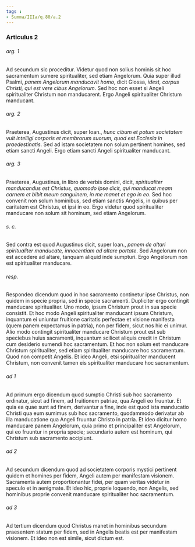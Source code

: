 ```yaml
---
tags : 
- Summa/IIIa/q.80/a.2
---
```


### Articulus 2

###### arg. 1
Ad secundum sic proceditur. Videtur quod non solius hominis sit hoc sacramentum sumere spiritualiter, sed etiam Angelorum. Quia super illud Psalmi, *panem Angelorum manducavit homo*, dicit Glossa, *idest, corpus Christi, qui est vere cibus Angelorum*. Sed hoc non esset si Angeli spiritualiter Christum non manducarent. Ergo Angeli spiritualiter Christum manducant.

###### arg. 2
Praeterea, Augustinus dicit, super Ioan., *hunc cibum et potum societatem vult intelligi corporis et membrorum suorum, quod est Ecclesia in praedestinatis*. Sed ad istam societatem non solum pertinent homines, sed etiam sancti Angeli. Ergo etiam sancti Angeli spiritualiter manducant.

###### arg. 3
Praeterea, Augustinus, in libro de verbis domini, dicit, *spiritualiter manducandus est Christus, quomodo ipse dicit, qui manducat meam carnem et bibit meum sanguinem, in me manet et ego in eo*. Sed hoc convenit non solum hominibus, sed etiam sanctis Angelis, in quibus per caritatem est Christus, et ipsi in eo. Ergo videtur quod spiritualiter manducare non solum sit hominum, sed etiam Angelorum.

###### s. c.
Sed contra est quod Augustinus dicit, super Ioan., *panem de altari spiritualiter manducate, innocentiam ad altare portate*. Sed Angelorum non est accedere ad altare, tanquam aliquid inde sumpturi. Ergo Angelorum non est spiritualiter manducare.

###### resp.
Respondeo dicendum quod in hoc sacramento continetur ipse Christus, non quidem in specie propria, sed in specie sacramenti. Dupliciter ergo contingit manducare spiritualiter. Uno modo, ipsum Christum prout in sua specie consistit. Et hoc modo Angeli spiritualiter manducant ipsum Christum, inquantum ei uniuntur fruitione caritatis perfectae et visione manifesta (quem panem expectamus in patria), non per fidem, sicut nos hic ei unimur. Alio modo contingit spiritualiter manducare Christum prout est sub speciebus huius sacramenti, inquantum scilicet aliquis credit in Christum cum desiderio sumendi hoc sacramentum. Et hoc non solum est manducare Christum spiritualiter, sed etiam spiritualiter manducare hoc sacramentum. Quod non competit Angelis. Et ideo Angeli, etsi spiritualiter manducent Christum, non convenit tamen eis spiritualiter manducare hoc sacramentum.

###### ad 1
Ad primum ergo dicendum quod sumptio Christi sub hoc sacramento ordinatur, sicut ad finem, ad fruitionem patriae, qua Angeli eo fruuntur. Et quia ea quae sunt ad finem, derivantur a fine, inde est quod ista manducatio Christi qua eum sumimus sub hoc sacramento, quodammodo derivatur ab illa manducatione qua Angeli fruuntur Christo in patria. Et ideo dicitur homo manducare panem Angelorum, quia primo et principaliter est Angelorum, qui eo fruuntur in propria specie; secundario autem est hominum, qui Christum sub sacramento accipiunt.

###### ad 2
Ad secundum dicendum quod ad societatem corporis mystici pertinent quidem et homines per fidem, Angeli autem per manifestam visionem. Sacramenta autem proportionantur fidei, per quam veritas videtur in speculo et in aenigmate. Et ideo hic, proprie loquendo, non Angelis, sed hominibus proprie convenit manducare spiritualiter hoc sacramentum.

###### ad 3
Ad tertium dicendum quod Christus manet in hominibus secundum praesentem statum per fidem, sed in Angelis beatis est per manifestam visionem. Et ideo non est simile, sicut dictum est.


